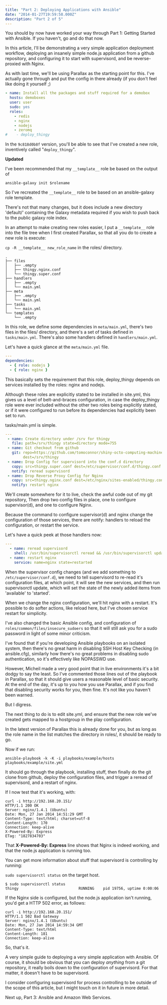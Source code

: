 ```yaml
---
title: "Part 2: Deploying Applications with Ansible"
date: "2014-01-27T19:59:58.000Z"
description: "Part 2 of 5"
---
```

You should by now have worked your way through Part 1: Getting Started with Ansible.  If you haven't, go and do that now. 

In this article, I'll be demonstrating a very simple application deployment workflow, deploying an insanely simple node.js application from a github repository, and configuring it to start with supervisord, and be reverse-proxied with Nginx.

As with last time, we'll be using Parallax as the starting point for this.  I've actually gone through and put the config in there already (if you don't feel like doing it yourself ;)

 
```yml
- name: Install all the packages and stuff required for a demobox
  hosts: demoboxes
  user: user
  sudo: yes
  roles:
    - redis
    - nginx
    - nodejs
    - zeromq
#    - deploy_thingy
```

In the `9c818d0b8f` version, you'll be able to see that I've created a new role, inventively called "`deploy_thingy`".  

**Updated**

I've been recommended that my `__template__` role be based on the output of 

`ansible-galaxy init $rolename`

So I've recreated the `__template__` role to be based on an ansible-galaxy role template.

There's not that many changes, but it does include a new directory 'default/' containing the Galaxy metadata required if you wish to push back to the public galaxy role index.

 

In an attempt to make creating new roles easier, I put a `__template__` role into the file tree when I first created Parallax, so that all you do to create a new role is execute:

`cp -R __template__ new_role_name`
in the roles/ directory.
```
.
├── files
│   ├── .empty
│   ├── thingy.nginx.conf
│   └── thingy.super.conf
├── handlers
│   ├── .empty
│   └── main.yml
├── meta
│   ├── .empty
│   └── main.yml
├── tasks
│   └── main.yml
└── templates
    └── .empty
```

In this role, we define some dependencies in `meta/main.yml`, there's two files in the files/ directory, and there's a set of tasks defined in `tasks/main.yml`.  There's also some handlers defined in `handlers/main.yml`.

 

Let's have a quick glance at the `meta/main.yml` file. 
```yml
---
dependencies:
  - { role: nodejs }
  - { role: nginx }
```

This basically sets the requirement that this role, deploy_thingy depends on services installed by the roles: nginx and nodejs.

Although these roles are explicitly stated to be installed in site.yml, this gives us a level of belt-and-braces configuration, in case the deploy_thingy role were ever included without the other two roles being explicitly stated, or if it were configured to run before its dependencies had explicitly been set to run.

tasks/main.yml is simple. 
```yml
---
 - name: Create directory under /srv for thingy
   file: path=/srv/thingy state=directory mode=755
 - name: Git checkout from github
   git: repo=https://github.com/tomoconnor/shiny-octo-computing-machine.git
        dest=/srv/thingy
 - name: Drop Config for supervisord into the conf.d directory
   copy: src=thingy.super.conf dest=/etc/supervisor/conf.d/thingy.conf
   notify: reread supervisord
 - name: Drop Reverse Proxy Config for Nginx
   copy: src=thingy.nginx.conf dest=/etc/nginx/sites-enabled/thingy.conf
   notify: restart nginx
```

We'll create somewhere for it to live, check the awful code out of my git repository, Then drop two config files in place, one to configure supervisor(d), and one to configure Nginx.

Because the command to configure supervisor(d) and nginx change the configuration of those services, there are notify: handlers to reload the configuration, or restart the service.

 

Let's have a quick peek at those handlers now:
```yml
---
  - name: reread supervisord
    shell: /usr/bin/supervisorctl reread && /usr/bin/supervisorctl update
  - name: restart nginx
    service: name=nginx state=restarted
```

When the supervisor config changes (and we add something to `/etc/supervisor/conf.d`), we need to tell supervisord to re-read it's configuration files, at which point, it will see the new services, and then run supervisorctl update, which will set the state of the newly added items from 'available' to 'started'.

When we change the nginx configuration, we'll hit nginx with a restart.  It's possible to do softer actions, like reload here, but I've chosen service restart for simplicity.

 

I've also changed the basic Ansible config, and configuration of `roles/common/files/insecure_sudoers` so that it will still ask you for a sudo password in light of some minor criticism.

I've found that if you're developing Ansible playbooks on an isolated system, then there's no great harm in disabling SSH Host Key Checking (in ansible.cfg), similarly how there's no great problems in disabling sudo authentication, so it's effectively like NOPASSWD use.  

However, Micheil made a very good point that in live environments it's a bit dodgy to say the least.  So I've commented those lines out of the playbook in Parallax, so that it should give users a reasonable level of basic security.  At the end of the day, it's up to you how you use Parallax, and if you find that disabling security works for you, then fine.  It's not like you haven't been warned. 

But I digress.

The next thing to do is to edit site.yml, and ensure that the new role we've created gets mapped to a hostgroup in the play configuration.

In the latest version of Parallax this is already done for you, but as long as the role name in the list matches the directory in roles/, it should be ready to go.

Now if we run:

`ansible-playbook -k -K -i playbooks/example/hosts playbooks/example/site.yml`
 

It should go through the playbook, installing stuff, then finally do the git clone from github, deploy the configuration files, and trigger a reread of supervisord, and a restart of nginx.

If I now test that it's working, with: 
```
curl -i http://192.168.20.151/
HTTP/1.1 200 OK
Server: nginx/1.4.1 (Ubuntu)
Date: Mon, 27 Jan 2014 14:51:29 GMT
Content-Type: text/html; charset=utf-8
Content-Length: 170
Connection: keep-alive
X-Powered-By: Express
ETag: "1827834703"
```

That **X-Powered-By: Express** line shows that Nginx is indeed working, and that the node.js application is running too. 

You can get more information about stuff that supervisord is controlling by running: 

`sudo supervisorctl status`
on the target host.

```
$ sudo supervisorctl status
thingy                           RUNNING    pid 19756, uptime 0:00:06
```

If the Nginx side is configured, but the node.js application isn't running, you'd get a HTTP 502 error, as follows: 
```
curl -i http://192.168.20.151/
HTTP/1.1 502 Bad Gateway
Server: nginx/1.4.1 (Ubuntu)
Date: Mon, 27 Jan 2014 14:59:34 GMT
Content-Type: text/html
Content-Length: 181
Connection: keep-alive
```

So, that's it.  

A very simple guide to deploying a very simple application with Ansible.  Of course, it should be obvious that you can deploy *anything* from a git repository, it really boils down to the configuration of supervisord.  For that matter, it doesn't have to be supervisord.

I consider configuring supervisord for process controlling to be outside of the scope of this article, but I might touch on it in future in more detail. 

Next up, Part 3: Ansible and Amazon Web Services.
